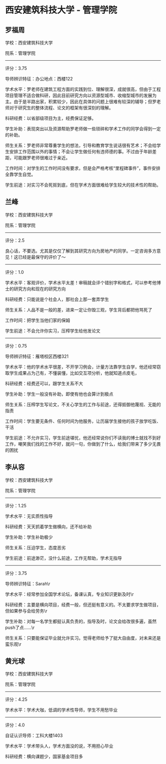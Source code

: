 # 西安建筑科技大学 - 管理学院

## 罗福周

学校：西安建筑科技大学

院系：管理学院

* * *

评分：3.75

导师辨识特征：办公地点：西楼122

学术水平：罗老师在建筑工程方面的实践到位、理解很深，成就很高，但由于工程项目管理不适合做科研，因此目前研究方向以资源型城市、收缩型城市的发展为主。由于是半路出家，积累较少，因此在具体的问题上很难有较深的辅导；但罗老师对于研究生的整体流程、论文的框架有很深刻的理解。

科研经费：以省部级项目为主，经费保证足够。

学生补助：表现突出以及资源帮助罗老师做一些琐碎和学术工作的同学会得到一定的补助。

师生关系：罗老师非常尊重学生的想法，引导和教育学生说话很有艺术；不会给学生安排工作范围以外的事情；不会让学生做任何有违师德的事。不过由于年龄差距，可能跟罗老师很难过于亲近。

工作时间：对学生的工作时间没有要求，但是会严格考核“里程碑事件”，事件安排全靠学生自觉。

学生前途：对实习不会死抠到底，但在学术方面很难给学生较大的技术性的帮助。

## 兰峰

学校：西安建筑科技大学

院系：管理学院

* * *

评分：2.5

良心话，不要选。尤其是仅仅了解到其研究方向为房地产的同学。一定咨询多方意见！这已经是最保守的评价了～

* * *

评分：1.0

学术水平：客观评价，学术水平太差！审稿就会评个错别字和格式，可以参考他博士的研究方向和现在的研究方向

科研经费：只能说是个社会人，那社会上那一套弄学生

师生关系：人品不是一般的差，进来一定让你毁三观，学生背后都把他骂死了

工作时间：把学生当他们家的保姆

学生前途：不会允许你实习，压榨学生给他发论文

* * *

评分：0.75

导师辨识特征：雁塔校区西楼321

学术水平：他的学术水平很差，不开学习例会，计量方法靠学生自学，他还经常窃取学生成果占为己有，不懂装懂，比如交互项分析，他就知道点皮毛，

科研经费：经费还可以，跟学生关系不大

学生补助：学生一般没有补助，即使有他也会算计到极点

师生关系：压榨学生写论文，不关心学生的工作与前途，还得抵御他蔑视、无能的指责

工作时间：学生要无条件、任何时间为他服务，让历届学生接他的孩子放学吃饭、干活

学生前途：不允许实习，学生前途堪忧，他还经常说你们不读我的博士就找不到好工作，嘲笑我们找的工作不好，就问一句，你做到了什么，给我们带来了多少无畏的困扰

## 李从容

学校：西安建筑科技大学

院系：管理学院

* * *

评分：1.25

学术水平：无实质性指导

科研经费：天天抓着学生做横向，还不给补助

学生补助：学生补助极少

师生关系：压迫学生，态度恶劣

学生前途：前途渺茫，没什么前途，工作无帮助，学术无指导

* * *

评分：3.75

导师辨识特征：Sarah\r

学术水平：经常参加全国学术论坛，备课认真，专业知识更新及时\r

科研经费：主要是横向项目，经费一般，但还挺有意义的。不太要求学生做项目，但如果参与会给劳务\r

学生补助：对每一名学生都挺认真负责的，指导及时，论文会给改很多遍，虽然push了点……\r

师生关系：只要能保证毕业就允许实习。觉得老师给予了挺大自由度，对未来还是蛮乐观\r

## 黄光球

学校：西安建筑科技大学

院系：管理学院

* * *

评分：4.25

学术水平：学术大咖，低调的学术性导师，学生不用愁毕业

* * *

评分：4.0

自证认识导师：工科大楼1403

学术水平：学术带头人，学术方面没的说，不用担心毕业

科研经费：横向课题少，国家基金项目多